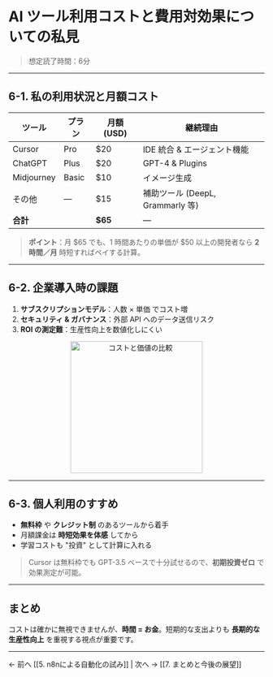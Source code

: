 # AI ツール利用コストと費用対効果についての私見

> 想定読了時間：6分

---

## 6-1. 私の利用状況と月額コスト

| ツール | プラン | 月額 (USD) | 継続理由 |
|---|---|---|---|
| Cursor | Pro | $20 | IDE 統合 & エージェント機能 |
| ChatGPT | Plus | $20 | GPT-4 & Plugins |
| Midjourney | Basic | $10 | イメージ生成 |
| その他 | — | $15 | 補助ツール (DeepL, Grammarly 等) |
| **合計** |  | **$65** | — |

> **ポイント**：月 $65 でも、1 時間あたりの単価が $50 以上の開発者なら **2 時間／月** 時短すればペイする計算。

---

## 6-2. 企業導入時の課題

1. **サブスクリプションモデル**：人数 × 単価 でコスト増
2. **セキュリティ & ガバナンス**：外部 API へのデータ送信リスク
3. **ROI の測定難**：生産性向上を数値化しにくい

<div align="center">
  <img src="https://via.placeholder.com/600x260?text=Cost+vs+Value" alt="コストと価値の比較" height="260" />
</div>

---

## 6-3. 個人利用のすすめ

- **無料枠** や **クレジット制** のあるツールから着手
- 月額課金は **時短効果を体感** してから
- 学習コストも "投資" として計算に入れる

> Cursor は無料枠でも GPT-3.5 ベースで十分試せるので、**初期投資ゼロ** で効果測定が可能。

---

## まとめ

コストは確かに無視できませんが、**時間 = お金**。短期的な支出よりも **長期的な生産性向上** を重視する視点が重要です。

---
← 前へ [[5. n8nによる自動化の試み]]  |  次へ → [[7. まとめと今後の展望]]